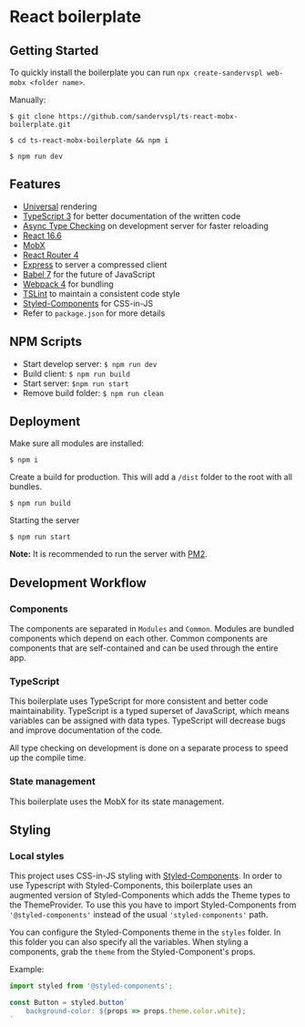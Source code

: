 # React boilerplate

## Getting Started
To quickly install the boilerplate you can run `npx create-sandervspl web-mobx <folder name>`.

Manually:
```
$ git clone https://github.com/sandervspl/ts-react-mobx-boilerplate.git
```

```
$ cd ts-react-mobx-boilerplate && npm i
```

```
$ npm run dev
```

## Features
* [Universal](https://medium.com/@mjackson/universal-javascript-4761051b7ae9) rendering
* [TypeScript 3](https://github.com/Microsoft/TypeScript) for better documentation of the written code
* [Async Type Checking](https://github.com/Realytics/fork-ts-checker-webpack-plugin) on development server for faster reloading
* [React 16.6](https://github.com/facebook/react)
* [MobX](https://github.com/mobxjs/mobx)
* [React Router 4](https://github.com/rackt/react-router)
* [Express](http://expressjs.com) to server a compressed client
* [Babel 7](http://babeljs.io) for the future of JavaScript
* [Webpack 4](http://webpack.github.io) for bundling
* [TSLint](https://palantir.github.io/tslint/) to maintain a consistent code style
* [Styled-Components](https://github.com/styled-components/styled-components/) for CSS-in-JS
* Refer to `package.json` for more details

## NPM Scripts
* Start develop server: `$ npm run dev`
* Build client: `$ npm run build`
* Start server: `$npm run start`
* Remove build folder: `$ npm run clean`

## Deployment
Make sure all modules are installed:
```
$ npm i
```

Create a build for production. This will add a `/dist` folder to the root with all bundles.
```
$ npm run build
```

Starting the server
```
$ npm run start
```

**Note:** It is recommended to run the server with [PM2](http://pm2.keymetrics.io/).

## Development Workflow
### Components
The components are separated in `Modules` and `Common`. Modules are bundled components which depend on each other. Common components are components that are self-contained and can be used through the entire app.

### TypeScript
This boilerplate uses TypeScript for more consistent and better code maintainability. TypeScript is a typed superset of JavaScript, which means variables can be assigned with data types. TypeScript will decrease bugs and improve documentation of the code.

All type checking on development is done on a separate process to speed up the compile time.

### State management
This boilerplate uses the MobX for its state management.

## Styling
### Local styles
This project uses CSS-in-JS styling with [Styled-Components](https://github.com/styled-components/styled-components/). In order to use Typescript with Styled-Components, this boilerplate uses an augmented version of Styled-Components which adds the Theme types to the ThemeProvider. To use this you have to import Styled-Components from `'@styled-components'` instead of the usual `'styled-components'` path.

You can configure the Styled-Components theme in the `styles` folder. In this folder you can also specify all the variables. When styling a components, grab the `theme` from the Styled-Component's props.

Example:
```ts
import styled from '@styled-components';

const Button = styled.button`
    background-color: ${props => props.theme.color.white};
`
```
